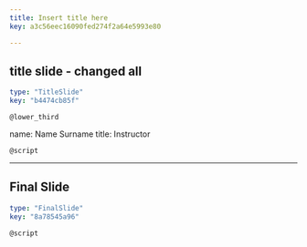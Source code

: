 ```yaml
---
title: Insert title here
key: a3c56eec16090fed274f2a64e5993e80

---
```

## title slide - changed all

```yaml
type: "TitleSlide"
key: "b4474cb85f"
```

`@lower_third`

name: Name Surname
title: Instructor


`@script`



---
## Final Slide

```yaml
type: "FinalSlide"
key: "8a78545a96"
```

`@script`


